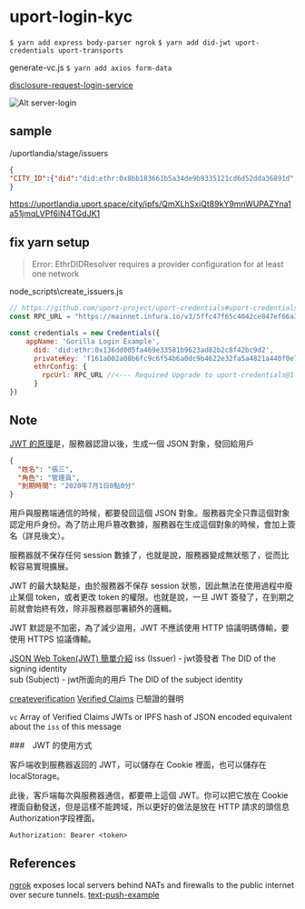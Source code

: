 # uport-login-kyc

`$ yarn add express body-parser ngrok`
`$ yarn add did-jwt uport-credentials uport-transports`

generate-vc.js
`$ yarn add axios form-data`

[disclosure-request-login-service](https://developer.uport.me/credentials/login#disclosure-request-login-service)

![Alt server-login](https://developer.uport.me/static/ac1d5b0471fb8a825c4eb9f6b81db294/7a2d1/server-login.png)

## sample

/uportlandia/stage/issuers

```json
{
"CITY_ID":{"did":"did:ethr:0x8bb183661b5a34de9b9335121cd6d52dda36891d","key":"e7c670843c016850d4ae3f20276e73755a6c91a2f6046abcef55f0fe42a3533e","vc":["/ipfs/QmXLhSxiQt89kY9mnWUPAZYna1a51jmqLVPf6iN4TGdJK1"]
}
```

https://uportlandia.uport.space/city/ipfs/QmXLhSxiQt89kY9mnWUPAZYna1a51jmqLVPf6iN4TGdJK1

## fix yarn setup

>  Error: EthrDIDResolver requires a provider configuration for at least one network

node_scripts\create_issuers.js

```js
// https://github.com/uport-project/uport-credentials#uport-credentials-library
const RPC_URL = "https://mainnet.infura.io/v3/5ffc47f65c4042ce847ef66a3fa70d4c";

const credentials = new Credentials({
    appName: 'Gorilla Login Example',
      did: 'did:ethr:0x136dd005fa469e33581b9623ad82b2c8f42bc9d2',
      privateKey: 'f161a002a08b6fc9c6f54b6a0dc9b4622e32fa5a4821a440f0e7761f5880efd0',
      ethrConfig: {
        rpcUrl: RPC_URL //<--- Required Upgrade to uport-credentials@1.3.0
      }
})
```

## Note

[JWT 的原理](https://www.ruanyifeng.com/blog/2018/07/json_web_token-tutorial.html)是，服務器認證以後，生成一個 JSON 對象，發回給用戶

```json
{
  "姓名": "張三",
  "角色": "管理員",
  "到期時間": "2020年7月1日0點0分"
}
```

用戶與服務端通信的時候，都要發回這個 JSON 對象。服務器完全只靠這個對象認定用戶身份。為了防止用戶篡改數據，服務器在生成這個對象的時候，會加上簽名（詳見後文）。

服務器就不保存任何 session 數據了，也就是說，服務器變成無狀態了，從而比較容易實現擴展。

JWT 的最大缺點是，由於服務器不保存 session 狀態，因此無法在使用過程中廢止某個 token，或者更改 token 的權限。也就是說，一旦 JWT 簽發了，在到期之前就會始終有效，除非服務器部署額外的邏輯。

JWT 默認是不加密，為了減少盜用，JWT 不應該使用 HTTP 協議明碼傳輸，要使用 HTTPS 協議傳輸。

[JSON Web Token(JWT) 簡單介紹](https://mgleon08.github.io/blog/2018/07/16/jwt/)
iss (Issuer) - jwt簽發者 The DID of the signing identity  
sub (Subject) - jwt所面向的用戶 The DID of the subject identity  

[createverification](https://developer.uport.me/credentials/createverification) [Verified Claims](https://developer.uport.me/messages/verification) 已驗證的聲明

`vc` Array of Verified Claims JWTs or IPFS hash of JSON encoded equivalent about the `iss` of this message


###　JWT 的使用方式

客戶端收到服務器返回的 JWT，可以儲存在 Cookie 裡面，也可以儲存在 localStorage。

此後，客戶端每次與服務器通信，都要帶上這個 JWT。你可以把它放在 Cookie 裡面自動發送，但是這樣不能跨域，所以更好的做法是放在 HTTP 請求的頭信息Authorization字段裡面。

`Authorization: Bearer <token>`

## References

[ngrok](https://ngrok.com/product) exposes local servers behind NATs and firewalls to the public internet over secure tunnels.
[text-push-example](https://github.com/uport-project/text-push-example)